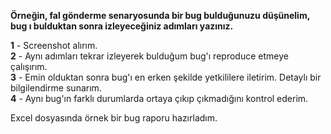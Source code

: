 **Örneğin, fal gönderme senaryosunda bir bug bulduğunuzu düşünelim, bug ı bulduktan sonra izleyeceğiniz adımları yazınız.**

**1** - Screenshot alırım. </br>
**2** - Aynı adımları tekrar izleyerek bulduğum bug'ı reproduce etmeye çalışırım. </br>
**3** - Emin olduktan sonra bug'ı en erken şekilde yetkililere iletirim. Detaylı bir bilgilendirme sunarım. </br>
**4** - Aynı bug'ın farklı durumlarda ortaya çıkıp çıkmadığını kontrol ederim. </br>

Excel dosyasında örnek bir bug raporu hazırladım.
